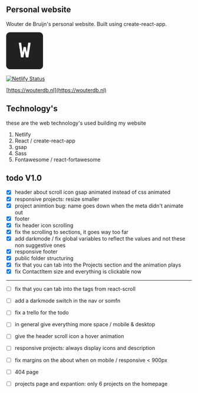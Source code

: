 ## Personal website
Wouter de Bruijn's personal website.
Built using create-react-app.

<img src="./public/images/favicon.png" alt="logo" width="100px" height="100px"/>

[![Netlify Status](https://api.netlify.com/api/v1/badges/f42f95df-9705-4ed3-a576-321b62c7ea7d/deploy-status)](https://app.netlify.com/sites/wouterdb/deploys)

[https://wouterdb.nl](https://wouterdb.nl)


## Technology's

these are the web technology's used building my website

1. Netlify
2. React / create-react-app
3. gsap
4. Sass
5. Fontawesome / react-fortawesome


## todo V1.0

- [x] header about scroll icon gsap animated instead of css animated
- [x] responsive projects: resize smaller
- [x] project animtion bug: name goes down when the meta didn't animate out
- [x] footer
- [x] fix header icon scrolling
- [x] fix the scrolling to sections, it goes way too far
- [x] add darkmode / fix global variables to reflect the values and not these non suggestive ones
- [x] responsive footer
- [x] public folder structuring
- [x] fix that you can tab into the Projects section and the animation plays
- [x] fix ContactItem size and everything is clickable now
---
- [ ] fix that you can tab into the <a> tags from react-scroll
- [ ] add a darkmode switch in the nav or somfn
- [ ] fix a trello for the todo
- [ ] in general give everything more space / mobile & desktop
- [ ] give the header scroll icon a hover animation
- [ ] responsive projects: always display icons and description
- [ ] fix margins on the about when on mobile / responsive < 900px
- [ ] 404 page
- [ ] projects page and expantion: only 6 projects on the homepage




